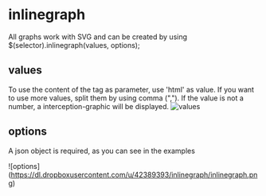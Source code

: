 inlinegraph
===========

All graphs work with SVG and can be created by using 
$(selector).inlinegraph(values, options);

values
------
To use the content of the tag as parameter, use 'html' as value. If you want to use more values, split them by using comma (","). If the value is not a number, a interception-graphic will be displayed.
![values](https://dl.dropboxusercontent.com/u/42389393/inlinegraph/inlinegraph_detail.png)

options
-------
A json object is required, as you can see in the examples

![options] (https://dl.dropboxusercontent.com/u/42389393/inlinegraph/inlinegraph.png)
